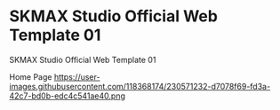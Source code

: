 # SKMAX Studio Official Web Template 01
 SKMAX Studio Official Web Template 01
 
 Home Page
 https://user-images.githubusercontent.com/118368174/230571232-d7078f69-fd3a-42c7-bd0b-edc4c541ae40.png
